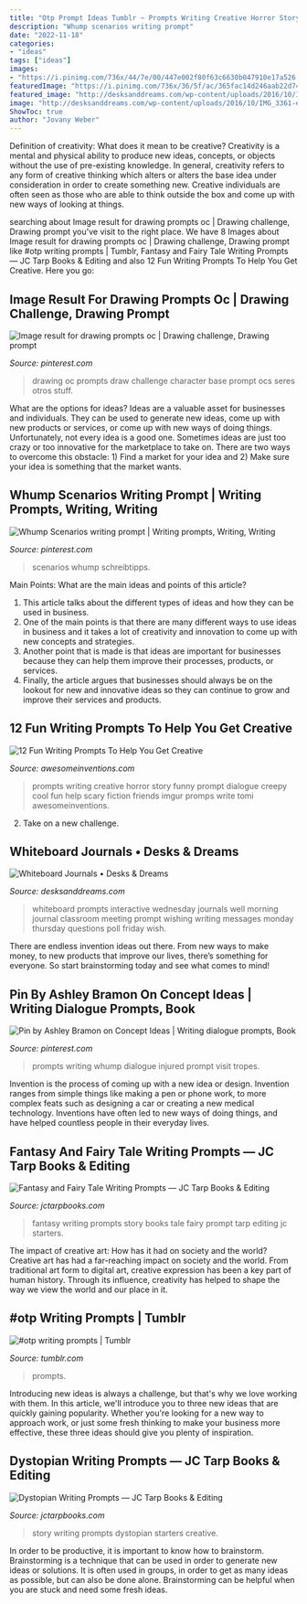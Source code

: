 ```yaml
---
title: "Otp Prompt Ideas Tumblr ~ Prompts Writing Creative Horror Story Funny Prompt Dialogue Creepy Cool Fun Help Scary Fiction Friends Imgur Promps Write Tomi Awesomeinventions"
description: "Whump scenarios writing prompt"
date: "2022-11-18"
categories:
- "ideas"
tags: ["ideas"]
images:
- "https://i.pinimg.com/736x/44/7e/00/447e002f80f63c6630b047910e17a526.jpg"
featuredImage: "https://i.pinimg.com/736x/36/5f/ac/365fac14d246aab22d74f2cdd9fc61b5.jpg"
featured_image: "http://desksanddreams.com/wp-content/uploads/2016/10/IMG_3361-e1476754687492-1024x753.jpg"
image: "http://desksanddreams.com/wp-content/uploads/2016/10/IMG_3361-e1476754687492-1024x753.jpg"
ShowToc: true
author: "Jovany Weber"
---
```



Definition of creativity: What does it mean to be creative?
Creativity is a mental and physical ability to produce new ideas, concepts, or objects without the use of pre-existing knowledge. In general, creativity refers to any form of creative thinking which alters or alters the base idea under consideration in order to create something new. Creative individuals are often seen as those who are able to think outside the box and come up with new ways of looking at things.

	

		
searching about Image result for drawing prompts oc | Drawing challenge, Drawing prompt you've visit to the right place. We have 8 Images about Image result for drawing prompts oc | Drawing challenge, Drawing prompt like #otp writing prompts | Tumblr, Fantasy and Fairy Tale Writing Prompts — JC Tarp Books &amp; Editing and also 12 Fun Writing Prompts To Help You Get Creative. Here you go:
		
    
## Image Result For Drawing Prompts Oc | Drawing Challenge, Drawing Prompt

<img loading=lazy src="https://i.pinimg.com/736x/c9/66/6b/c9666ba0e0f7b9b4b0575e42dfeccc8d.jpg" onerror="this.onerror=null;this.src='https://tse3.mm.bing.net/th?id=OIP.Z6ETrrzfI6CGhux2tumQSQAAAA&amp;pid=15.1';" alt="Image result for drawing prompts oc | Drawing challenge, Drawing prompt">

_Source: pinterest.com_

>drawing oc prompts draw challenge character base prompt ocs seres otros stuff. 

	

What are the options for ideas?
Ideas are a valuable asset for businesses and individuals. They can be used to generate new ideas, come up with new products or services, or come up with new ways of doing things. Unfortunately, not every idea is a good one. Sometimes ideas are just too crazy or too innovative for the marketplace to take on. There are two ways to overcome this obstacle: 1) Find a market for your idea and 2) Make sure your idea is something that the market wants.

    
## Whump Scenarios Writing Prompt | Writing Prompts, Writing, Writing

<img loading=lazy src="https://i.pinimg.com/736x/36/5f/ac/365fac14d246aab22d74f2cdd9fc61b5.jpg" onerror="this.onerror=null;this.src='https://tse1.mm.bing.net/th?id=OIP.6TIPaXFebvp2e2NaBBPrrwHaNV&amp;pid=15.1';" alt="Whump Scenarios writing prompt | Writing prompts, Writing, Writing">

_Source: pinterest.com_

>scenarios whump schreibtipps. 

	

Main Points: What are the main ideas and points of this article?
1. This article talks about the different types of ideas and how they can be used in business.
2. One of the main points is that there are many different ways to use ideas in business and it takes a lot of creativity and innovation to come up with new concepts and strategies.
3. Another point that is made is that ideas are important for businesses because they can help them improve their processes, products, or services.
4. Finally, the article argues that businesses should always be on the lookout for new and innovative ideas so they can continue to grow and improve their services and products.

    
## 12 Fun Writing Prompts To Help You Get Creative

<img loading=lazy src="https://www.awesomeinventions.com/wp-content/uploads/2016/10/writing-prompts-burying-friends-horror.jpg" onerror="this.onerror=null;this.src='https://tse2.mm.bing.net/th?id=OIP.uwG_2UfRDUCrJXLyXIeeTAHaLH&amp;pid=15.1';" alt="12 Fun Writing Prompts To Help You Get Creative">

_Source: awesomeinventions.com_

>prompts writing creative horror story funny prompt dialogue creepy cool fun help scary fiction friends imgur promps write tomi awesomeinventions. 

	

2. Take on a new challenge.

    
## Whiteboard Journals • Desks &amp; Dreams

<img loading=lazy src="http://desksanddreams.com/wp-content/uploads/2016/10/IMG_3361-e1476754687492-1024x753.jpg" onerror="this.onerror=null;this.src='https://tse4.mm.bing.net/th?id=OIP.oOSyJ8crMPCarjLYQMIYPgHaFc&amp;pid=15.1';" alt="Whiteboard Journals • Desks &amp; Dreams">

_Source: desksanddreams.com_

>whiteboard prompts interactive wednesday journals well morning journal classroom meeting prompt wishing writing messages monday thursday questions poll friday wish. 

	

There are endless invention ideas out there. From new ways to make money, to new products that improve our lives, there’s something for everyone. So start brainstorming today and see what comes to mind!

    
## Pin By Ashley Bramon On Concept Ideas | Writing Dialogue Prompts, Book

<img loading=lazy src="https://i.pinimg.com/736x/44/7e/00/447e002f80f63c6630b047910e17a526.jpg" onerror="this.onerror=null;this.src='https://tse3.mm.bing.net/th?id=OIP.q50DYQvENL2buvOS_--fTwHaNK&amp;pid=15.1';" alt="Pin by Ashley Bramon on Concept Ideas | Writing dialogue prompts, Book">

_Source: pinterest.com_

>prompts writing whump dialogue injured prompt visit tropes. 

	

Invention is the process of coming up with a new idea or design. Invention ranges from simple things like making a pen or phone work, to more complex feats such as designing a car or creating a new medical technology. Inventions have often led to new ways of doing things, and have helped countless people in their everyday lives.

    
## Fantasy And Fairy Tale Writing Prompts — JC Tarp Books &amp; Editing

<img loading=lazy src="https://images.squarespace-cdn.com/content/v1/5cfa7b5348489e0001214822/1584848547736-OQWS0Q2X6JS18PM8EGSH/ke17ZwdGBToddI8pDm48kANpKG9_gWhzp9GXGoKa-5lZw-zPPgdn4jUwVcJE1ZvWQUxwkmyExglNqGp0IvTJZUJFbgE-7XRK3dMEBRBhUpzXx2OiOrE6tU68Z6wMyFhc-80BExMR1goj9xP2R0e5EJEfH8ia2qtu1j4y28eDpl0/Sunday+Story+Writing+Prompt+-+Fantasy+Myth+-+JC+Tarp+Books+%26+Editing" onerror="this.onerror=null;this.src='https://tse3.mm.bing.net/th?id=OIP.hTGbJ6SJMNWucxWbLxX7VwHaLH&amp;pid=15.1';" alt="Fantasy and Fairy Tale Writing Prompts — JC Tarp Books &amp; Editing">

_Source: jctarpbooks.com_

>fantasy writing prompts story books tale fairy prompt tarp editing jc starters. 

	

The impact of creative art: How has it had on society and the world?
Creative art has had a far-reaching impact on society and the world. From traditional art form to digital art, creative expression has been a key part of human history. Through its influence, creativity has helped to shape the way we view the world and our place in it.

    
## #otp Writing Prompts | Tumblr

<img loading=lazy src="https://64.media.tumblr.com/21fedc88711a105fb67fdfb5afca9de4/020a3880ea4fc3a8-73/s500x750/b53df7e07f97540f26b017b63999c6296640ff95.jpg" onerror="this.onerror=null;this.src='https://tse4.mm.bing.net/th?id=OIP.ae9wbBLrlpGrWqFsaElmawAAAA&amp;pid=15.1';" alt="#otp writing prompts | Tumblr">

_Source: tumblr.com_

>prompts. 

	

Introducing new ideas is always a challenge, but that's why we love working with them. In this article, we'll introduce you to three new ideas that are quickly gaining popularity. Whether you're looking for a new way to approach work, or just some fresh thinking to make your business more effective, these three ideas should give you plenty of inspiration.

    
## Dystopian Writing Prompts — JC Tarp Books &amp; Editing

<img loading=lazy src="https://images.squarespace-cdn.com/content/v1/5cfa7b5348489e0001214822/1578418390262-K1F1WAU0S54OH1HAMXGK/ke17ZwdGBToddI8pDm48kANpKG9_gWhzp9GXGoKa-5lZw-zPPgdn4jUwVcJE1ZvWQUxwkmyExglNqGp0IvTJZUJFbgE-7XRK3dMEBRBhUpyPa8Du2keyALb3VEvhDdP4UHdcIHSO-p-TKVWTk-J6zjDSUR_X6zo-lwN1bG61GLo/Sunday+Story+Writing+Prompt+-+Dystopian+Sci+Fi" onerror="this.onerror=null;this.src='https://tse4.mm.bing.net/th?id=OIP.AaEiPq9MmkxRbn2G40E3zQHaLH&amp;pid=15.1';" alt="Dystopian Writing Prompts — JC Tarp Books &amp; Editing">

_Source: jctarpbooks.com_

>story writing prompts dystopian starters creative. 

	

In order to be productive, it is important to know how to brainstorm. Brainstorming is a technique that can be used in order to generate new ideas or solutions. It is often used in groups, in order to get as many ideas as possible, but can also be done alone. Brainstorming can be helpful when you are stuck and need some fresh ideas.

